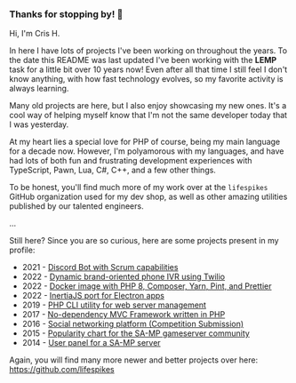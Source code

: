 ### Thanks for stopping by! 👋

Hi, I'm Cris H. 

In here I have lots of projects I've been working on throughout the years. To the date this README was last updated I've been working with the **LEMP** task for a little bit over 10 years now! Even after all that time I still feel I don't know anything, with how fast technology evolves, so my favorite activity is always learning.

Many old projects are here, but I also enjoy showcasing my new ones. It's a cool way of helping myself know that I'm not the same developer today that I was yesterday.

At my heart lies a special love for PHP of course, being my main language for a decade now. However, I'm polyamorous with my languages, and have had lots of both fun and frustrating development experiences with TypeScript, Pawn, Lua, C#, C++, and a few other things.

To be honest, you'll find much more of my work over at the `lifespikes` GitHub organization used for my dev shop, as well as other amazing utilities published by our talented engineers.

...

Still here? Since you are so curious, here are some projects present in my profile:

- 2021 - [Discord Bot with Scrum capabilities](https://github.com/CristianHG2/monorepo/tree/master/so-discord-bot)
- 2022 - [Dynamic brand-oriented phone IVR using Twilio](https://github.com/CristianHG2/monorepo/tree/master/twilio-route)
- 2022 - [Docker image with PHP 8, Composer, Yarn, Pint, and Prettier](https://github.com/CristianHG2/monorepo/tree/master/devops/base-image)
- 2022 - [InertiaJS port for Electron apps](https://github.com/CristianHG2/electron-scratchbook)
- 2019 - [PHP CLI utility for web server management](https://github.com/CristianHG2/gerr-manager)
- 2017 - [No-dependency MVC Framework written in PHP](https://github.com/CristianHG2/sonicwulf-php5)
- 2016 - [Social networking platform (Competition Submission)](https://github.com/CristianHG2/blueribbon)
- 2015 - [Popularity chart for the SA-MP gameserver community](https://github.com/CristianHG2/samp-popularity-chart)
- 2014 - [User panel for a SA-MP server](https://github.com/CristianHG2/xzone-userpanel)

Again, you will find many more newer and better projects over here: https://github.com/lifespikes
